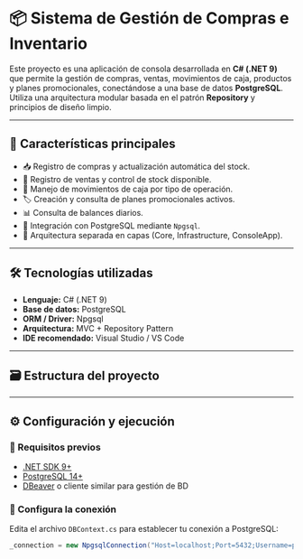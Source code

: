 # 📦 Sistema de Gestión de Compras e Inventario

Este proyecto es una aplicación de consola desarrollada en **C# (.NET 9)** que permite la gestión de compras, ventas, movimientos de caja, productos y planes promocionales, conectándose a una base de datos **PostgreSQL**. Utiliza una arquitectura modular basada en el patrón **Repository** y principios de diseño limpio.

---

## 🚀 Características principales

- 📥 Registro de compras y actualización automática del stock.
- 💸 Registro de ventas y control de stock disponible.
- 🧾 Manejo de movimientos de caja por tipo de operación.
- 🏷️ Creación y consulta de planes promocionales activos.
- 📊 Consulta de balances diarios.
- 🧩 Integración con PostgreSQL mediante `Npgsql`.
- 📂 Arquitectura separada en capas (Core, Infrastructure, ConsoleApp).

---

## 🛠️ Tecnologías utilizadas

- **Lenguaje:** C# (.NET 9)
- **Base de datos:** PostgreSQL
- **ORM / Driver:** Npgsql
- **Arquitectura:** MVC + Repository Pattern
- **IDE recomendado:** Visual Studio / VS Code

---

## 🗃️ Estructura del proyecto

---

## ⚙️ Configuración y ejecución

### 📌 Requisitos previos

- [.NET SDK 9+](https://dotnet.microsoft.com/)
- [PostgreSQL 14+](https://www.postgresql.org/)
- [DBeaver](https://dbeaver.io/) o cliente similar para gestión de BD

### 🔧 Configura la conexión

Edita el archivo `DBContext.cs` para establecer tu conexión a PostgreSQL:

```csharp
_connection = new NpgsqlConnection("Host=localhost;Port=5432;Username=postgres;Password=tu_clave;Database=GestionCompras");
